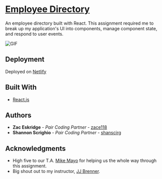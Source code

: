 # [Employee Directory](https://empdir.netlify.app/)
An employee directory built with React. This assignment required me to break up my application's UI into components, manage component state, and respond to user events.

![GIF]()

## Deployment

Deployed on [Netlify](https://docs.netlify.com/?_ga=2.197667308.2120814141.1587007681-1831471724.1587007681)

## Built With
 
* [React.js](https://reactjs.org/docs/getting-started.html)

## Authors

* **Zac Eskridge** - *Pair Coding Partner* - [zace118](https://github.com/zace118)
* **Shannon Scrighio** - *Pair Coding Partner* - [shanscirg](https://github.com/shanscirg)


## Acknowledgments

* High five to our T.A. [Mike Mayo](https://github.com/Magic-Mayo) for helping us the whole way through this assignment. 
* Big shout out to my instructor, [JJ Brenner](https://github.com/breadstickguy).
